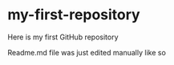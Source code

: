# my-first-repository
Here is my first GitHub repository

Readme.md file was just edited manually like so
